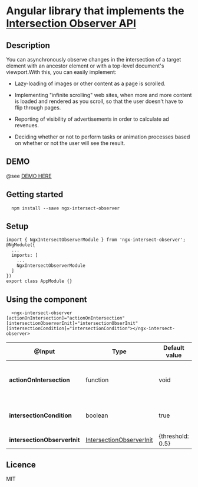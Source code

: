 # Angular library that implements the [Intersection Observer API](https://developer.mozilla.org/en-US/docs/Web/API/Intersection_Observer_API)

## Description

You can asynchronously observe changes in the intersection of a target element with an ancestor element or with a top-level document's viewport.With this, you can easily implement:

- Lazy-loading of images or other content as a page is scrolled.

- Implementing "infinite scrolling" web sites, when more and more content is loaded and rendered as you scroll, so that the user doesn't have to flip through pages.

- Reporting of visibility of advertisements in order to calculate ad revenues.

- Deciding whether or not to perform tasks or animation processes based on whether or not the user will see the result.

## DEMO

@see [DEMO HERE](https://obinnaogbonnajoseph.github.io/ngx-intersect-observer-lib/)

## Getting started

```
  npm install --save ngx-intersect-observer
```

## Setup

```
import { NgxIntersectObserverModule } from 'ngx-intersect-observer';
@NgModule({
  ...
  imports: [
    ...
    NgxIntersectObserverModule
  ]
})
export class AppModule {}
```

## Using the component

```
  <ngx-intersect-observer [actionOnIntersection]="actionOnIntersection" [intersectionObserverInit]="intersectionObserInit" [intersectionCondition]="intersectionCondition"></ngx-intersect-observer>
```

| @Input                       | Type                                                                                              | Default value    | Description                                                                                    |
| ---------------------------- | ------------------------------------------------------------------------------------------------- | ---------------- | ---------------------------------------------------------------------------------------------- |
| **actionOnIntersection**     | function                                                                                          | void             | function to be called when target element is visible and intersection conditions are met       |
| **intersectionCondition**    | boolean                                                                                           | true             | Extra condition(s) to be met for actionOnIntersection to be called                             |
| **intersectionObserverInit** | [IntersectionObserverInit](https://developer.mozilla.org/en-US/docs/Web/API/IntersectionObserver) | {threshold: 0.5} | [Properties](https://developer.mozilla.org/en-US/docs/Web/API/IntersectionObserver#properties) |

## Licence

MIT
